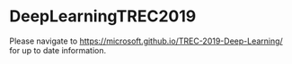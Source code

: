 # DeepLearningTREC2019
Please navigate to https://microsoft.github.io/TREC-2019-Deep-Learning/ for up to date information.
